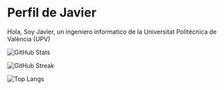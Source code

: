 
# Perfil de Javier

Hola, Soy Javier, un ingeniero informatico de la Universitat Politécnica de València (UPV)

<!-- GitHub Stats -->
![GitHub Stats](https://github-readme-stats.vercel.app/api?username=JaviMGG&show_icons=true&count_private=true&cache_seconds=60)

<!-- GitHub Streak -->
![GitHub Streak](https://github-readme-streak-stats.herokuapp.com/?user=JaviMGG&theme=default&cache_seconds=60)


![Top Langs](https://github-readme-stats.vercel.app/api/top-langs/?username=JaviMGG&layout=compact&cache_seconds=60)


